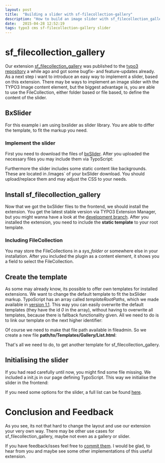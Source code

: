 ```yaml
---
layout: post
title:  "Building a slider with sf-filecollection-gallery"
description: "How to build an image slider with sf_filecollection_gallery and TYPO3 FileCollection"
date:   2015-04-28 12:52:19
tags: typo3 cms sf-filecollection-gallery slider
---
```

# sf_filecollection_gallery
Our extension [sf_filecollection_gallery][github-link] was published to the [typo3 repository][t3-repo-link] a while ago and got some bugfix- and feature-updates already.
As a next step i want to introduce an easy way to implement a slider, based on this extension. There may be ways to implement an image slider with the TYPO3 Image content element,
but the biggest advantage is, you are able to use the FileCollection, either folder based or file based, to define the content of the slider.

## BxSlider
For this example i am using bxslider as slider library. You are able to differ the template, to fit the markup you need.

### Implement the slider
First you need to download the files of [bxSlider][bx-slider]. After you uploaded the necessary files you may include them via TypoScript:
<script src="https://gist.github.com/machwatt/ca0256f885c0a983e43b.js"></script>
Furthermore the slider includes some static content like backgrounds. These are located in /images` of your bxSlider download. You should upload/replace them and may adjust the CSS to your needs.

## Install sf_filecollection_gallery
Now that we got the bxSlider files to the frontend, we should install the extension. You get the latest stable version via TYPO3 Extension Manager, but you might wanna have a look at the [development branch][github-develop-link].
After you installed the extension, you need to include the **static template** to your root template.

### Including FileCollection
You may store the FileCollections in a *sys_folder* or somewhere else in your installation. 
After you included the plugin as a content element, it shows you a field to select the FileCollection.
 
## Create the template
As some may already know, its possible to offer own templates for installed extensions. We want to change the default template to fit the bxSlider markup.
TypoScript has an array called *templateRootPaths*, which we made available in [version 1.1][github-1.1.1-link]. 
This way you can easily overwrite the default templates (they have the id *0* in the array), without having to overwrite all templates, because there is fallback functionality given.
All we need to do is to link our template on the next higher identifier:
<script src="https://gist.github.com/machwatt/9f571b4b8a671af6fa5b.js"></script>

Of course we need to make that file path available in fileadmin. So we create a new file **path/to/Templates/Gallery/List.html**:
<script src="https://gist.github.com/machwatt/fd8f2ce545c4f64d7330.js"></script>

That's all we need to do, to get another template for sf_filecollection_gallery.

## Initialising the slider
If you had read carefully until now, you might find some file missing. We included a init.js in our page defining TypoScript.
This way we initialise the slider in the frontend:
<script src="https://gist.github.com/machwatt/e5a76ef43afccc898958.js"></script>
If you need some options for the slider, a full list can be found [here][bx-slider-options].


# Conclusion and Feedback
As you see, its not that hard to change the layout and use our extension your very own way.
There may be other use cases for sf_filecollection_gallery, maybe not even as a gallery or slider.

If you have feedback/isses feel free to [commit them][github-issues]. 
I would be glad, to hear from you and maybe see some other implementations of this useful extension.




[github-link]:      https://github.com/Skyfillers/sf_filecollection_gallery
[github-develop-link]:      https://github.com/Skyfillers/sf_filecollection_gallery/tree/develop
[github-1.1.1-link]:      https://github.com/Skyfillers/sf_filecollection_gallery/releases/tag/v1.1.1
[t3-repo-link]:     http://typo3.org/extensions/repository/view/sf_filecollection_gallery
[bx-slider]:		http://bxslider.com
[bx-slider-options]:		http://bxslider.com/options
[github-issues]:		https://github.com/Skyfillers/sf_filecollection_gallery/issues